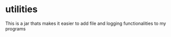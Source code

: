 utilities
=========
This is a jar thats makes it easier to add file and logging functionalities to my programs
